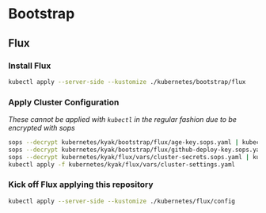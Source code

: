 # Bootstrap

## Flux

### Install Flux

```sh
kubectl apply --server-side --kustomize ./kubernetes/bootstrap/flux
```

### Apply Cluster Configuration

_These cannot be applied with `kubectl` in the regular fashion due to be encrypted with sops_

```sh
sops --decrypt kubernetes/kyak/bootstrap/flux/age-key.sops.yaml | kubectl apply -f -
sops --decrypt kubernetes/kyak/bootstrap/flux/github-deploy-key.sops.yaml | kubectl apply -f -
sops --decrypt kubernetes/kyak/flux/vars/cluster-secrets.sops.yaml | kubectl apply -f -
kubectl apply -f kubernetes/kyak/flux/vars/cluster-settings.yaml
```

### Kick off Flux applying this repository

```sh
kubectl apply --server-side --kustomize ./kubernetes/flux/config
```
